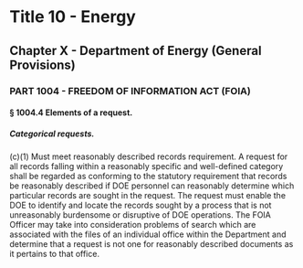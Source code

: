 
# Title 10 - Energy
## Chapter X - Department of Energy (General Provisions)
### PART 1004 - FREEDOM OF INFORMATION ACT (FOIA)
#### § 1004.4 Elements of a request.
##### Categorical requests.

(c)(1) Must meet reasonably described records requirement. A request for all records falling within a reasonably specific and well-defined category shall be regarded as conforming to the statutory requirement that records be reasonably described if DOE personnel can reasonably determine which particular records are sought in the request. The request must enable the DOE to identify and locate the records sought by a process that is not unreasonably burdensome or disruptive of DOE operations. The FOIA Officer may take into consideration problems of search which are associated with the files of an individual office within the Department and determine that a request is not one for reasonably described documents as it pertains to that office.
